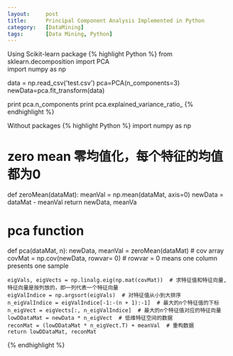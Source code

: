 ```yaml
---
layout:     post
title:      Principal Component Analysis Implemented in Python
category:   [DataMining] 
tags:       [Data Mining, Python]
---
```

Using Scikit-learn package
{% highlight Python %}
from sklearn.decomposition import PCA   
import numpy as np

data = np.read_csv('test.csv')
pca=PCA(n_components=3)
newData=pca.fit_transform(data) 

print pca.n_components
print pca.explained_variance_ratio_ 
{% endhighlight %}

Without packages
{% highlight Python %}
import numpy as np
# zero mean 零均值化，每个特征的均值都为0
def zeroMean(dataMat):
    meanVal = np.mean(dataMat, axis=0)
    newData = dataMat - meanVal
    return newData, meanVa

# pca function
def pca(dataMat, n):
    newData, meanVal = zeroMean(dataMat)
    # cov array
    covMat = np.cov(newData, rowvar= 0) # rowvar = 0 means one column presents one sample

    eigVals, eigVects = np.linalg.eig(np.mat(covMat))  # 求特征值和特征向量,特征向量是按列放的，即一列代表一个特征向量
    eigValIndice = np.argsort(eigVals)  # 对特征值从小到大排序
    n_eigValIndice = eigValIndice[-1:-(n + 1):-1]  # 最大的n个特征值的下标
    n_eigVect = eigVects[:, n_eigValIndice]  # 最大的n个特征值对应的特征向量
    lowDDataMat = newData * n_eigVect  # 低维特征空间的数据
    reconMat = (lowDDataMat * n_eigVect.T) + meanVal  # 重构数据
    return lowDDataMat, reconMat
{% endhighlight %}